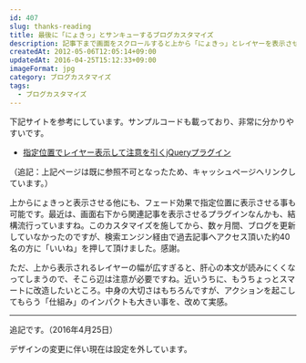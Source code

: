 ```yaml
---
id: 407
slug: thanks-reading
title: 最後に「にょきっ」とサンキューするブログカスタマイズ
description: 記事下まで画面をスクロールすると上から「にょきっ」とレイヤーを表示させる、jQueryを使ったカスタマイズです。
createdAt: 2012-05-06T12:05:14+09:00
updatedAt: 2016-04-25T15:12:33+09:00
imageFormat: jpg
category: ブログカスタマイズ
tags:
  - ブログカスタマイズ
---
```


下記サイトを参考にしています。サンプルコードも載っており、非常に分かりやすいです。

* <a href="http://web.archive.org/web/20130627072916/http://5509.me:80/log/m5noticedisplay" target="_blank" rel="noopener">指定位置でレイヤー表示して注意を引くjQueryプラグイン</a>

（追記：上記ページは既に参照不可となったため、キャッシュページへリンクしています。）

上からにょきっと表示させる他にも、フェード効果で指定位置に表示させる事も可能です。最近は、画面右下から関連記事を表示させるプラグインなんかも、結構流行っていますね。このカスタマイズを施してから、数ヶ月間、ブログを更新していなかったのですが、検索エンジン経由で過去記事へアクセス頂いた約40名の方に「いいね」を押して頂けました。感謝。

ただ、上から表示されるレイヤーの幅が広すぎると、肝心の本文が読みにくくなってしまうので、そこら辺は注意が必要ですね。近いうちに、もうちょっとスマートに改造したいところ。中身の大切さはもちろんですが、アクションを起こしてもらう「仕組み」のインパクトも大きい事を、改めて実感。

* * *

追記です。（2016年4月25日）

デザインの変更に伴い現在は設定を外しています。
